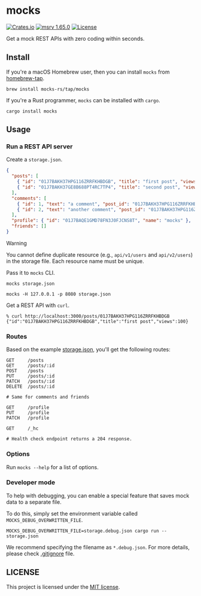 # mocks

[![Crates.io](https://img.shields.io/crates/v/mocks.svg)](https://crates.io/crates/mocks)
[![msrv 1.65.0](https://img.shields.io/badge/msrv-1.74.1-dea584.svg?logo=rust)](https://github.com/rust-lang/rust/releases/tag/1.74.1)
[![License](https://img.shields.io/github/license/mocks-rs/mocks)](LICENSE)

Get a mock REST APIs with zero coding within seconds.

## Install

If you're a macOS Homebrew user, then you can install `mocks` from [homebrew-tap](https://github.com/mocks-rs/homebrew-tap).

```shell
brew install mocks-rs/tap/mocks
```

If you're a Rust programmer, `mocks` can be installed with `cargo`.

```shell
cargo install mocks
```

## Usage

### Run a REST API server

Create a `storage.json`.

```json
{
  "posts": [
    { "id": "01J7BAKH37HPG116ZRRFKHBDGB", "title": "first post", "views": 100 },
    { "id": "01J7BAKH37GE8B688PT4RC7TP4", "title": "second post", "views": 10 }
  ],
  "comments": [
    { "id": 1, "text": "a comment", "post_id": "01J7BAKH37HPG116ZRRFKHBDGB" },
    { "id": 2, "text": "another comment", "post_id": "01J7BAKH37HPG116ZRRFKHBDGB" }
  ],
  "profile": { "id": "01J7BAQE1GMD78FN3J0FJCNS8T", "name": "mocks" },
  "friends": []
}
```

> [!WARNING]
> You cannot define duplicate resource (e.g., `api/v1/users` and `api/v2/users`) in the storage file. Each resource name must be unique.

Pass it to `mocks` CLI.

```shell
mocks storage.json
```

```shell
mocks -H 127.0.0.1 -p 8080 storage.json
```

Get a REST API with `curl`.

```shell
% curl http://localhost:3000/posts/01J7BAKH37HPG116ZRRFKHBDGB
{"id":"01J7BAKH37HPG116ZRRFKHBDGB","title":"first post","views":100}
```

### Routes

Based on the example [storage.json](storage.json), you'll get the following routes:

```
GET     /posts
GET     /posts/:id
POST    /posts
PUT     /posts/:id
PATCH   /posts/:id
DELETE  /posts/:id

# Same for comments and friends
```

```
GET     /profile
PUT     /profile
PATCH   /profile
```

```
GET     /_hc

# Health check endpoint returns a 204 response.
```

### Options

Run `mocks --help` for a list of options.

### Developer mode

To help with debugging, you can enable a special feature that saves mock data to a separate file. 

To do this, simply set the environment variable called `MOCKS_DEBUG_OVERWRITTEN_FILE`.

```shell
MOCKS_DEBUG_OVERWRITTEN_FILE=storage.debug.json cargo run -- storage.json
```

We recommend specifying the filename as `*.debug.json`. For more details, please check [.gitignore](.gitignore) file.

## LICENSE

This project is licensed under the [MIT license](LICENSE).
